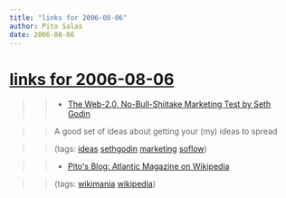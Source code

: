 ```yaml
---
title: "links for 2006-08-06"
author: Pito Salas
date: 2006-08-06
---
```

# [links for 2006-08-06](None)



>>

>>   * [The Web-2.0, No-Bull-Shiitake Marketing Test by Seth
Godin](<http://feeds.feedburner.com/~r/guykawasaki/Gypm/~3/9337497/the_web_20_no_b.html>)

>>

>> A good set of ideas about getting your (my) ideas to spread

>>

>> (tags: [ideas](<http://del.icio.us/pitosalas/ideas>)
[sethgodin](<http://del.icio.us/pitosalas/sethgodin>)
[marketing](<http://del.icio.us/pitosalas/marketing>)
[soflow](<http://del.icio.us/pitosalas/soflow>))

>>

>>   * [Pito's Blog: Atlantic Magazine on
Wikipedia](</weblogs/archives/001280.php>)

>>

>> (tags: [wikimania](<http://del.icio.us/pitosalas/wikimania>)
[wikipedia](<http://del.icio.us/pitosalas/wikipedia>))

>>

>>


